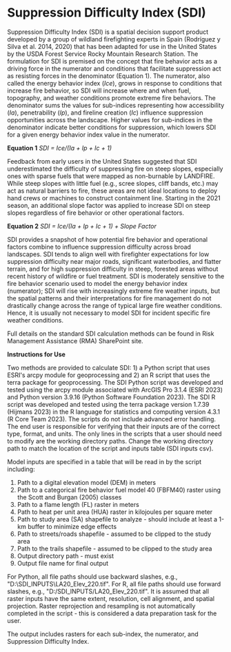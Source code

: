# Suppression Difficulty Index (SDI)

Suppression Difficulty Index (SDI) is a spatial decision support product developed by a group of wildland firefighting experts in Spain (Rodríguez y Silva et al. 2014, 2020) that has been adapted for use in the United States by the USDA Forest Service Rocky Mountain Research Station. The formulation for SDI is premised on the concept that fire behavior acts as a driving force in the numerator and conditions that facilitate suppression act as resisting forces in the denominator (Equation 1). The numerator, also called the energy behavior index (_Ice_), grows in response to conditions that increase fire behavior, so SDI will increase where and when fuel, topography, and weather conditions promote extreme fire behaviors. The denominator sums the values for sub-indices representing how accessibility (_Ia_), penetrability (_Ip_), and fireline creation (_Ic_) influence suppression opportunities across the landscape. Higher values for sub-indices in the denominator indicate better conditions for suppression, which lowers SDI for a given energy behavior index value in the numerator.   

**Equation 1**  _SDI = Ice/(Ia + Ip + Ic + 1)_

Feedback from early users in the United States suggested that SDI underestimated the difficulty of suppressing fire on steep slopes, especially ones with sparse fuels that were mapped as non-burnable by LANDFIRE. While steep slopes with little fuel (e.g., scree slopes, cliff bands, etc.) may act as natural barriers to fire, these areas are not ideal locations to deploy hand crews or machines to construct containment line. Starting in the 2021 season, an additional slope factor was applied to increase SDI on steep slopes regardless of fire behavior or other operational factors.

**Equation 2**  _SDI = Ice/(Ia + Ip + Ic + 1) + Slope Factor_

SDI provides a snapshot of how potential fire behavior and operational factors combine to influence suppression difficulty across broad landscapes. SDI tends to align well with firefighter expectations for low suppression difficulty near major roads, significant waterbodies, and flatter terrain, and for high suppression difficulty in steep, forested areas without recent history of wildfire or fuel treatment. SDI is moderately sensitive to the fire behavior scenario used to model the energy behavior index (numerator); SDI will rise with increasingly extreme fire weather inputs, but the spatial patterns and their interpretations for fire management do not drastically change across the range of typical large fire weather conditions. Hence, it is usually not necessary to model SDI for incident specific fire weather conditions.

Full details on the standard SDI calculation methods can be found in Risk Management Assistance (RMA) SharePoint site.

**Instructions for Use**

Two methods are provided to calculate SDI: 1) a Python script that uses ESRI's arcpy module for geoprocessing and 2) an R script that uses the terra package for geoprocessing. The SDI Python script was developed and tested using the arcpy module associated with ArcGIS Pro 3.1.4 (ESRI 2023) and Python version 3.9.16 (Python Software Foundation 2023). The SDI R script was developed and tested using the terra package version 1.7.39 (Hijmans 2023) in the R language for statistics and computing version 4.3.1 (R Core Team 2023). The scripts do not include advanced error handling. The end user is responsible for verifying that their inputs are of the correct type, format, and units. The only lines in the scripts that a user should need to modify are the working directory paths. Change the working directory path to match the location of the script and inputs table (SDI inputs csv).

Model inputs are specified in a table that will be read in by the script including:
1) Path to a digital elevation model (DEM) in meters
2) Path to a categorical fire behavior fuel model 40 (FBFM40) raster using the Scott and Burgan (2005) classes
3) Path to a flame length (FL) raster in meters
4) Path to heat per unit area (HUA) raster in kilojoules per square meter
5) Path to study area (SA) shapefile to analyze - should include at least a 1-km buffer to minimize edge effects
6) Path to streets/roads shapefile - assumed to be clipped to the study area
7) Path to the trails shapefile - assumed to be clipped to the study area
8) Output directory path - must exist
9) Output file name for final output

For Python, all file paths should use backward slashes, e.g., "D:\SDI_INPUTS\LA20_Elev_220.tif". For R, all file paths should use forward slashes, e.g., "D:/SDI_INPUTS/LA20_Elev_220.tif". It is assumed that all raster inputs have the same extent, resolution, cell alignment, and spatial projection. Raster reprojection and resampling is not automatically completed in the script - this is considered a data preparation task for the user.

The output includes rasters for each sub-index, the numerator, and Suppression Difficulty Index. 
